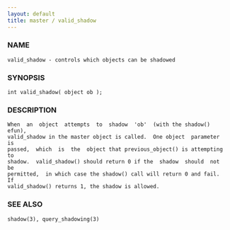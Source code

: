 ```yaml
---
layout: default
title: master / valid_shadow
---
```


### NAME

    valid_shadow - controls which objects can be shadowed


### SYNOPSIS

    int valid_shadow( object ob );


### DESCRIPTION

    When  an  object  attempts  to  shadow  'ob'  (with the shadow() efun),
    valid_shadow in the master object is called.  One object  parameter  is
    passed,  which  is  the  object that previous_object() is attempting to
    shadow.  valid_shadow() should return 0 if the  shadow  should  not  be
    permitted,  in which case the shadow() call will return 0 and fail.  If
    valid_shadow() returns 1, the shadow is allowed.


### SEE ALSO

    shadow(3), query_shadowing(3)
